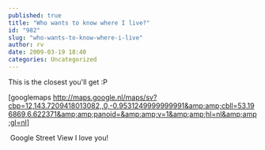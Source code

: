 ```yaml
---
published: true
title: "Who wants to know where I live?"
id: "982"
slug: "who-wants-to-know-where-i-live"
author: rv
date: 2009-03-19 18:40
categories: Uncategorized
---
```

This is the closest you'll get :P

[googlemaps http://maps.google.nl/maps/sv?cbp=12,143.7209418013082,,0,-0.9531249999999991&amp;amp;cbll=53.196869,6.622371&amp;amp;panoid=&amp;amp;v=1&amp;amp;hl=nl&amp;amp;gl=nl]

 Google Street View I love you!